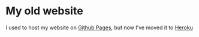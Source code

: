 My old website
====================
I used to host my website on [Github Pages](https://pages.github.com/), but now I've moved it to [Heroku](https://heroku.com)
